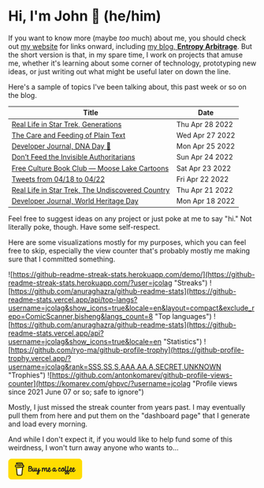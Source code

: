 # Hi, I'm John 👋 (he/him)

If you want to know more (maybe *too* much) about me, you should check out [my website](https://john.colagioia.net/) for links onward, including [my blog, **Entropy Arbitrage**](https://john.colagioia.net/blog).  But the short version is that, in my spare time, I work on projects that amuse me, whether it's learning about some corner of technology, prototyping new ideas, or just writing out what might be useful later on down the line.

Here's a sample of topics I've been talking about, this past week or so on the blog.

|Title|Date|
|-----|-------|
|[Real Life in Star Trek, Generations](https://john.colagioia.net/blog/2022/04/28/generations.html)|Thu Apr 28 2022|
|[The Care and Feeding of Plain Text](https://john.colagioia.net/blog/2022/04/27/plain-text.html)|Wed Apr 27 2022|
|[Developer Journal, DNA Day 🧬](https://john.colagioia.net/blog/2022/04/25/dna.html)|Mon Apr 25 2022|
|[Don’t Feed the Invisible Authoritarians](https://john.colagioia.net/blog/2022/04/24/invisible.html)|Sun Apr 24 2022|
|[Free Culture Book Club — Moose Lake Cartoons](https://john.colagioia.net/blog/2022/04/23/moose.html)|Sat Apr 23 2022|
|[Tweets from 04/18 to 04/22](https://john.colagioia.net/blog/2022/04/22/week.html)|Fri Apr 22 2022|
|[Real Life in Star Trek, The Undiscovered Country](https://john.colagioia.net/blog/2022/04/21/tuc.html)|Thu Apr 21 2022|
|[Developer Journal, World Heritage Day](https://john.colagioia.net/blog/2022/04/18/monuments.html)|Mon Apr 18 2022|

Feel free to suggest ideas on any project or just poke at me to say "hi." Not literally poke, though. Have some self-respect.

Here are some visualizations mostly for my purposes, which you can feel free to skip, especially the view counter that's probably mostly me making sure that I committed something.

![https://github-readme-streak-stats.herokuapp.com/demo/](https://github-readme-streak-stats.herokuapp.com/?user=jcolag "Streaks")
![https://github.com/anuraghazra/github-readme-stats](https://github-readme-stats.vercel.app/api/top-langs?username=jcolag&show_icons=true&locale=en&layout=compact&exclude_repo=ComicScanner,bisheng&langs_count=8 "Top languages")
![https://github.com/anuraghazra/github-readme-stats](https://github-readme-stats.vercel.app/api?username=jcolag&show_icons=true&locale=en "Statistics")
![https://github.com/ryo-ma/github-profile-trophy](https://github-profile-trophy.vercel.app/?username=jcolag&rank=SSS,SS,S,AAA,AA,A,SECRET,UNKNOWN "Trophies")
![https://github.com/antonkomarev/github-profile-views-counter](https://komarev.com/ghpvc/?username=jcolag "Profile views since 2021 June 07 or so; safe to ignore")

Mostly, I just missed the streak counter from years past.  I may eventually pull them from here and put them on the "dashboard page" that I generate and load every morning.

And while I don't expect it, if you would like to help fund some of this weirdness, I won't turn away anyone who wants to...

[<img src="images/default-yellow.png" alt="Buy Me a Coffee" width="150px"/>](https://www.buymeacoffee.com/jcolag)
